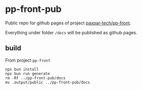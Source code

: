 # pp-front-pub

Public repo for github pages of project [paxpar-tech/pp-front](https://github.com/paxpar-tech/pp-front).

Everything under folder `/docs` will be published as github pages.

## build 

From project `pp-front`

```shell
npx bun install
npx bun run generate
rm -Rf ../pp-front-pub/docs
mv .output/public ../pp-front-pub/docs
```